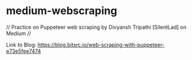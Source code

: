 # medium-webscraping

// Practice on Puppeteer web scraping by Divyansh Tripathi [SilentLad] on Medium //

Link to Blog: https://blog.bitsrc.io/web-scraping-with-puppeteer-e73e5fee7474
